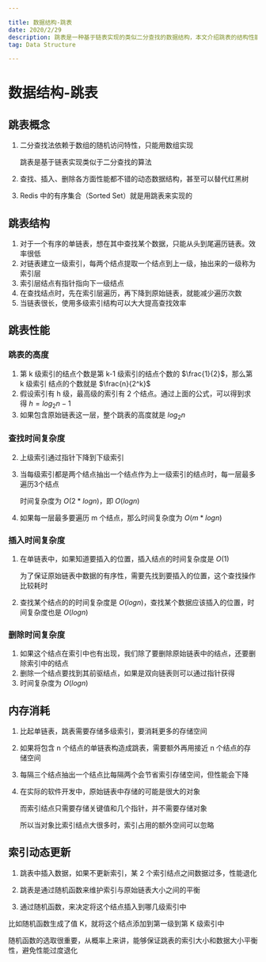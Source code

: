 ```yaml
---

title: 数据结构-跳表
date: 2020/2/29
description: 跳表是一种基于链表实现的类似二分查找的数据结构，本文介绍跳表的结构性能、复杂度分析及索引的更新方式等
tag: Data Structure

---
```




# 数据结构-跳表

## 跳表概念

1. 二分查找法依赖于数组的随机访问特性，只能用数组实现

   跳表是基于链表实现类似于二分查找的算法

2. 查找、插入、删除各方面性能都不错的动态数据结构，甚至可以替代红黑树 

3.  Redis 中的有序集合（Sorted Set）就是用跳表来实现的 

## 跳表结构

1.  对于一个有序的单链表，想在其中查找某个数据，只能从头到尾遍历链表。效率很低
2.  对链表建立一级索引，每两个结点提取一个结点到上一级，抽出来的一级称为索引层
3. 索引层结点有指针指向下一级结点
4. 在查找结点时，先在索引层遍历，再下降到原始链表，就能减少遍历次数   
5. 当链表很长，使用多级索引结构可以大大提高查找效率

## 跳表性能

### 跳表的高度

1. 第 k 级索引的结点个数是第 k-1 级索引的结点个数的 $\frac{1}{2}$，那么第 k 级索引 结点的个数就是 $\frac{n}{2^k}$
2. 假设索引有 h 级，最高级的索引有 2 个结点。通过上面的公式，可以得到求得 $h=log_2n-1$
3. 如果包含原始链表这一层，整个跳表的高度就是 $log_2n$

### 查找时间复杂度

2. 上级索引通过指针下降到下级索引

2. 当每级索引都是两个结点抽出一个结点作为上一级索引的结点时，每一层最多遍历3个结点

   时间复杂度为  $O(2*logn)$，即 $O(logn)$

3. 如果每一层最多要遍历 m 个结点，那么时间复杂度为 $O(m*logn)$

### 插入时间复杂度

1. 在单链表中，如果知道要插入的位置，插入结点的时间复杂度是 $O(1)$

   为了保证原始链表中数据的有序性，需要先找到要插入的位置，这个查找操作比较耗时 

2.  查找某个结点的的时间复杂度是 $O(logn)$，查找某个数据应该插入的位置，时间复杂度也是 $O(logn)$ 

### 删除时间复杂度

1.  如果这个结点在索引中也有出现，我们除了要删除原始链表中的结点，还要删除索引中的结点
2. 删除一个结点要找到其前驱结点，如果是双向链表则可以通过指针获得
3. 时间复杂度为 $O(logn)$ 

## 内存消耗

1. 比起单链表，跳表需要存储多级索引，要消耗更多的存储空间 

2. 如果将包含 n 个结点的单链表构造成跳表，需要额外再用接近 n 个结点的存储空间 

3. 每隔三个结点抽出一个结点比每隔两个会节省索引存储空间，但性能会下降

4. 在实际的软件开发中，原始链表中存储的可能是很大的对象

   而索引结点只需要存储关键值和几个指针，并不需要存储对象

   所以当对象比索引结点大很多时，索引占用的额外空间可以忽略

## 索引动态更新

1. 跳表中插入数据，如果不更新索引，某 2 个索引结点之间数据过多，性能退化

2. 跳表是通过随机函数来维护索引与原始链表大小之间的平衡

3.  通过随机函数，来决定将这个结点插入到哪几级索引中

   比如随机函数生成了值 K，就将这个结点添加到第一级到第 K 级索引中

   随机函数的选取很重要，从概率上来讲，能够保证跳表的索引大小和数据大小平衡性，避免性能过度退化 